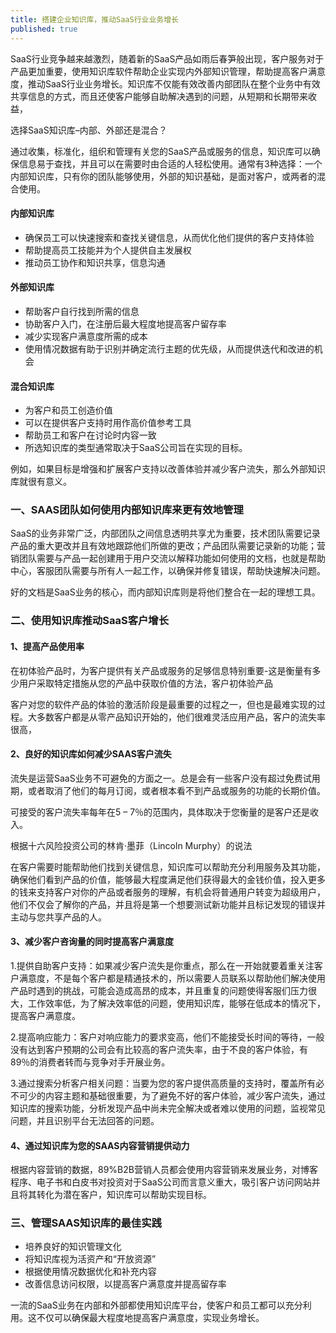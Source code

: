 ```yaml
---
title: 搭建企业知识库，推动SaaS行业业务增长
published: true
---
```


SaaS行业竞争越来越激烈，随着新的SaaS产品如雨后春笋般出现，客户服务对于产品更加重要，使用知识库软件帮助企业实现内外部知识管理，帮助提高客户满意度，推动SaaS行业业务增长。知识库不仅能有效改善内部团队在整个业务中有效共享信息的方式，而且还使客户能够自助解决遇到的问题，从短期和长期带来收益，

选择SaaS知识库–内部、外部还是混合？

通过收集，标准化，组织和管理有关您的SaaS产品或服务的信息，知识库可以确保信息易于查找，并且可以在需要时由合适的人轻松使用。通常有3种选择：一个内部知识库，只有你的团队能够使用，外部的知识基础，是面对客户，或两者的混合使用。

#### 内部知识库

- 确保员工可以快速搜索和查找关键信息，从而优化他们提供的客户支持体验
- 帮助提高员工技能并为个人提供自主发展权
- 推动员工协作和知识共享，信息沟通

#### 外部知识库

- 帮助客户自行找到所需的信息
- 协助客户入门，在注册后最大程度地提高客户留存率
- 减少实现客户满意度所需的成本
- 使用情况数据有助于识别并确定流行主题的优先级，从而提供迭代和改进的机会

#### 混合知识库

- 为客户和员工创造价值
- 可以在提供客户支持时用作高价值参考工具
- 帮助员工和客户在讨论时内容一致
- 所选知识库的类型通常取决于SaaS公司旨在实现的目标。

例如，如果目标是增强和扩展客户支持以改善体验并减少客户流失，那么外部知识库就很有意义。

### 一、SAAS团队如何使用内部知识库来更有效地管理

SaaS的业务非常广泛，内部团队之间信息透明共享尤为重要，技术团队需要记录产品的重大更改并且有效地跟踪他们所做的更改；产品团队需要记录新的功能；营销团队需要与产品一起创建用于用户交流以解释功能如何使用的文档，也就是帮助中心，客服团队需要与所有人一起工作，以确保并修复错误，帮助快速解决问题。

好的文档是SaaS业务的核心，而内部知识库则是将他们整合在一起的理想工具。

### 二、使用知识库推动SaaS客户增长

#### 1、提高产品使用率

在初体验产品时，为客户提供有关产品或服务的足够信息特别重要-这是衡量有多少用户采取特定措施从您的产品中获取价值的方法，客户初体验产品

客户对您的软件产品的体验的激活阶段是最重要的过程之一，但也是最难实现的过程。大多数客户都是从零产品知识开始的，他们很难灵活应用产品，客户的流失率很高，

#### 2、良好的知识库如何减少SAAS客户流失

流失是运营SaaS业务不可避免的方面之一。总是会有一些客户没有超过免费试用期，或者取消了他们的每月订阅，或者根本看不到产品或服务的功能的长期价值。

可接受的客户流失率每年在5 – 7％的范围内，具体取决于您衡量的是客户还是收入。

根据十六风险投资公司的林肯·墨菲（Lincoln Murphy）的说法

在客户需要时能帮助他们找到关键信息，知识库可以帮助充分利用服务及其功能，确保他们看到产品的价值，能够最大程度满足他们获得最大的金钱价值，投入更多的钱来支持客户对你的产品或者服务的理解，有机会将普通用户转变为超级用户，他们不仅会了解你的产品，并且将是第一个想要测试新功能并且标记发现的错误并主动与您共享产品的人。

#### 3、减少客户咨询量的同时提高客户满意度

1.提供自助客户支持：如果减少客户流失是你重点，那么在一开始就要着重关注客户满意度，不是每个客户都是精通技术的，所以需要人员联系以帮助他们解决使用产品时遇到的挑战，可能会造成高昂的成本，并且重复的问题使得客服们压力很大，工作效率低，为了解决效率低的问题，使用知识库，能够在低成本的情况下，提高客户满意度。

2.提高响应能力：客户对响应能力的要求变高，他们不能接受长时间的等待，一般没有达到客户预期的公司会有比较高的客户流失率，由于不良的客户体验，有89％的消费者转而与竞争对手开展业务。

3.通过搜索分析客户相关问题：当要为您的客户提供高质量的支持时，覆盖所有必不可少的内容主题和基础很重要，为了避免不好的客户体验，减少客户流失，通过知识库的搜索功能，分析发现产品中尚未完全解决或者难以使用的问题，监视常见问题，并且识别平台无法回答的问题。

#### 4、通过知识库为您的SAAS内容营销提供动力

根据内容营销的数据，89%B2B营销人员都会使用内容营销来发展业务，对博客程序、电子书和白皮书对投资对于SaaS公司而言意义重大，吸引客户访问网站并且将其转化为潜在客户，知识库可以帮助实现目标。

### 三、管理SAAS知识库的最佳实践

- 培养良好的知识管理文化
- 将知识库视为活资产和“开放资源”
- 根据使用情况数据优化和补充内容
- 改善信息访问权限，以提高客户满意度并提高留存率

一流的SaaS业务在内部和外部都使用知识库平台，使客户和员工都可以充分利用。这不仅可以确保最大程度地提高客户满意度，实现业务增长。